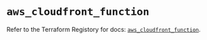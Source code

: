 # `aws_cloudfront_function`

Refer to the Terraform Registory for docs: [`aws_cloudfront_function`](https://registry.terraform.io/providers/hashicorp/aws/5.16.2/docs/resources/cloudfront_function).
